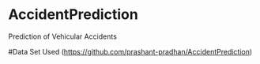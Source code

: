 # AccidentPrediction
Prediction of Vehicular Accidents

#Data Set Used
(https://github.com/prashant-pradhan/AccidentPrediction)
